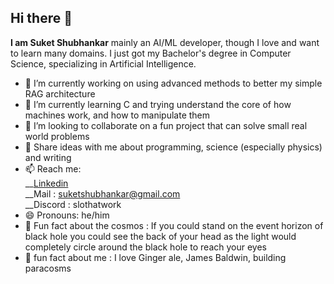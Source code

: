 ## Hi there 👋

**I am Suket Shubhankar** mainly an AI/ML developer, though I love and want to learn many domains. I just got my Bachelor's degree in Computer Science, specializing in Artificial Intelligence.
<!--**Suket-Shubhankar/Suket-Shubhankar** is a ✨ _special_ ✨ repository because its `README.md` (this file) appears on your GitHub profile.

Here are some ideas to get you started:-->

- 🔭 I’m currently working on using advanced methods to better my simple RAG architecture 
- 🌱 I’m currently learning C and trying understand the core of how machines work, and how to manipulate them
- 👯 I’m looking to collaborate on a fun project that can solve small real world problems
- 💬 Share ideas with me about programming, science (especially physics) and writing
- 📫 Reach me: <br>
  __[Linkedin](https://www.linkedin.com/in/suket-shubhankar/) <br>
  __Mail : suketshubhankar@gmail.com <br>
  __Discord : slothatwork
- 😄 Pronouns: he/him
- 🌌 Fun fact about the cosmos : If you could stand on the event horizon of black hole you could see the back of your head as the light would completely circle around the black hole to reach your eyes
- 🧔 fun fact about me : I love Ginger ale, James Baldwin, building paracosms
